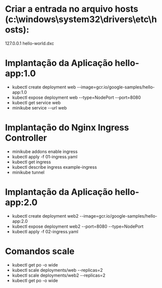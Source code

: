 # Criar a entrada no arquivo hosts (c:\windows\system32\drivers\etc\hosts):
127.0.0.1     hello-world.dxc

# Implantação da Aplicação hello-app:1.0
- kubectl create deployment web --image=gcr.io/google-samples/hello-app:1.0
- kubectl expose deployment web --type=NodePort --port=8080
- kubectl get service web
- minikube service --url web

# Implantação do Nginx Ingress Controller
- minikube addons enable ingress
- kubectl apply -f 01-ingress.yaml
- kubectl get ingress
- kubectl describe ingress example-ingress
- minikube tunnel

# Implantação da Aplicação hello-app:2.0
- kubectl create deployment web2 --image=gcr.io/google-samples/hello-app:2.0
- kubectl expose deployment web2 --port=8080 --type=NodePort
- kubectl apply -f 02-ingress.yaml

# Comandos scale
- kubectl get po -o wide
- kubectl scale deployments/web --replicas=2
- kubectl scale deployments/web2 --replicas=2
- kubectl get po -o wide
